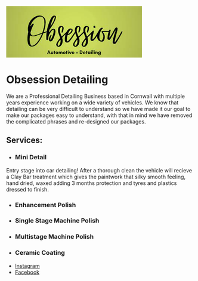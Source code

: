 <img src="https://raw.githubusercontent.com/obsessiondetailing/Obsession-Detailing/gh-pages/download.jpg" alt="Logo">

# Obsession Detailing
We are a Professional Detailing Business based in Cornwall with multiple years experience working on a wide variety of vehicles.
We know that detailing can be very difficult to understand so we have made it our goal to make our packages easy to understand, with that in mind we have removed the complicated phrases and re-designed our packages. 

## Services:
- ### Mini Detail
Entry stage into car detailing! After a thorough clean the vehicle will recieve a Clay Bar treatment which gives the paintwork that silky smooth feeling, hand dried, waxed adding 3 months protection and tyres and plastics dressed to finish.
- ### Enhancement Polish
- ### Single Stage Machine Polish
- ### Multistage Machine Polish
- ### Ceramic Coating
<ul>
  <li><a href="https://www.instagram.com/obsessiondetailing/">Instagram</a></li>
  <li><a href="https://m.facebook.com/obsessiondetailed/">Facebook</a></li>
</ul>

